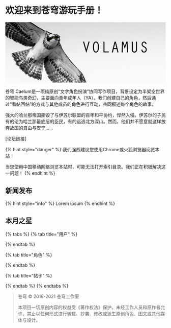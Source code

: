 # 欢迎来到苍穹游玩手册！

![](.gitbook/assets/osprey-temp-banner.jpg)

苍穹 Caelum是一项纯原创“文字角色扮演”协同写作项目，背景设定为半架空世界的智能鸟类奇幻，主要面向青年成年人（YA）。我们创建自己的角色，然后通过“看帖回帖”的方式与其他成员的角色进行互动，共同叙述每个角色的故事。

强大的哈兰那帝国撕毁了与伊苏尔联盟的百年和平协约，悍然入侵。伊苏尔的子民有的沦为哈兰那最底层的臣民，有的远逃北方深山。然而，他们并不愿意就这样放弃故国的自由与安宁……

\[论坛链接\]

{% hint style="danger" %}
我们强烈建议您使用Chrome或火狐浏览器阅览本站！

当您使用中国移动网络浏览本站时，可能无法打开索引目录。我们正在积极解决这一问题！
{% endhint %}

## 新闻发布

{% hint style="info" %}
Lorem ipsum
{% endhint %}

## 本月之星

{% tabs %}
{% tab title="用户" %}

{% endtab %}

{% tab title="角色" %}

{% endtab %}

{% tab title="帖子" %}

{% endtab %}
{% endtabs %}







> 苍穹 © 2019-2021 苍穹工作室
>
> 本项目一切原创内容的权益受《著作权法》保护。未经工作人员和原作者允许，禁止以任何形式进行转载、抄袭、修改或派生原创角色、图文或其他媒体与设计。

